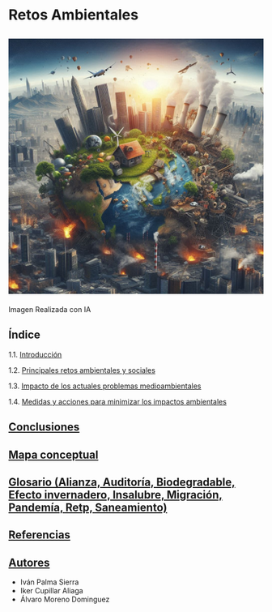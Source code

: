 # Retos Ambientales
![introduccion](img/introduccion.jpg)
---
Imagen Realizada con IA
## Índice
1.1. [Introducción]()

1.2. [Principales retos ambientales y sociales]()

1.3. [Impacto de los actuales problemas medioambientales]()

1.4. [Medidas y acciones para minimizar los impactos ambientales]()
 
## [Conclusiones]()
## [Mapa conceptual](mapaconceptual.md) 
## [Glosario (Alianza, Auditoría, Biodegradable, Efecto invernadero, Insalubre, Migración, Pandemía, Retp, Saneamiento)]()
## [Referencias]()
## [Autores]()
- Iván Palma Sierra
- Iker Cupillar Aliaga
- Álvaro Moreno Dominguez
